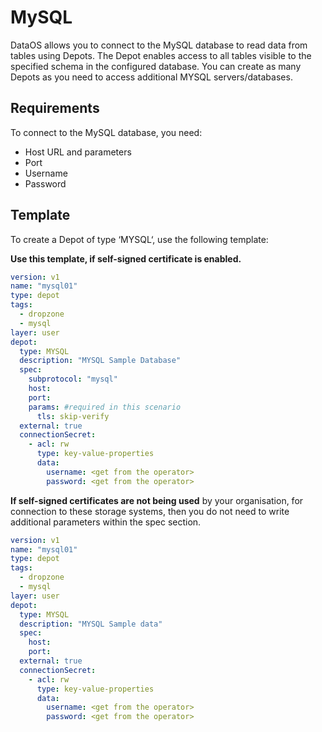 # **MySQL**

DataOS allows you to connect to the MySQL database to read data from tables using Depots. The Depot enables access to all tables visible to the specified schema in the configured database. You can create as many Depots as you need to access additional MYSQL servers/databases.

## **Requirements**

To connect to the MySQL database, you need:

- Host URL and parameters
- Port
- Username
- Password

## **Template**

To create a Depot of type ‘MYSQL‘, use the following template:

**Use this template, if self-signed certificate is enabled.**

```yaml
version: v1
name: "mysql01"
type: depot
tags:
  - dropzone
  - mysql
layer: user
depot:
  type: MYSQL
  description: "MYSQL Sample Database"
  spec:
    subprotocol: "mysql"
    host: 
    port: 
    params: #required in this scenario
      tls: skip-verify
  external: true
  connectionSecret:
    - acl: rw
      type: key-value-properties
      data:
        username: <get from the operator>
        password: <get from the operator>
```

**If self-signed certificates are not being used** by your organisation, for connection to these storage systems, then you do not need to write additional parameters within the spec section.

```yaml
version: v1
name: "mysql01"
type: depot
tags:
  - dropzone
  - mysql
layer: user
depot:
  type: MYSQL
  description: "MYSQL Sample data"
  spec:
    host:
    port:
  external: true
  connectionSecret:
    - acl: rw
      type: key-value-properties
      data:
        username: <get from the operator>
        password: <get from the operator>
```